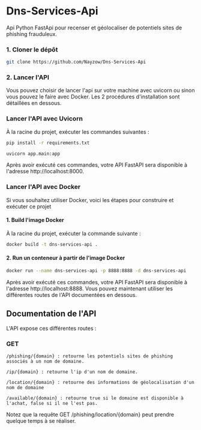 # Dns-Services-Api

Api Python FastApi pour recenser et géolocaliser de potentiels sites de phishing frauduleux.

### 1. Cloner le dépôt

```bash
git clone https://github.com/Nayzow/Dns-Services-Api
```

### 2. Lancer l'API

Vous pouvez choisir de lancer l'api sur votre machine avec uvicorn ou sinon vous pouvez le faire avec Docker. Les 2 procédures d'installation sont détaillées en dessous.

### Lancer l'API avec Uvicorn

À la racine du projet, exécuter les commandes suivantes :

```bash
pip install -r requirements.txt
```

```bash
uvicorn app.main:app
```
Après avoir exécuté ces commandes, votre API FastAPI sera disponible à l'adresse http://localhost:8000.

### Lancer l'API avec Docker

Si vous souhaitez utiliser Docker, voici les étapes pour construire et exécuter ce projet

#### 1. Build l'image Docker

À la racine du projet, exécuter la commande suivante :

```bash
docker build -t dns-services-api .
```

#### 2. Run un conteneur à partir de l'image Docker

```bash
docker run --name dns-services-api -p 8888:8888 -d dns-services-api
```

Après avoir exécuté ces commandes, votre API FastAPI sera disponible à l'adresse http://localhost:8888.
Vous pouvez maintenant utiliser les différentes routes de l'API documentées en dessous.

## Documentation de l'API

L'API expose ces différentes routes :

### GET

```
/phishing/{domain} : retourne les potentiels sites de phishing associés à un nom de domaine.
```

```
/ip/{domain} : retourne l'ip d'un nom de domaine.
```

```
/location/{domain} : retourne des informations de géolocalisation d'un nom de domaine
```

```
/available/{domain} : retourne true si le domaine est disponible à l'achat, false si il ne l'est pas.
```

Notez que la requête GET /phishing/location/{domain} peut prendre quelque temps à se réaliser.